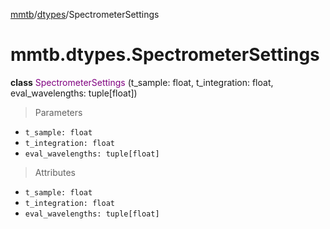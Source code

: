 [mmtb](../../README.md)/[dtypes](../dtypes.md)/SpectrometerSettings

# mmtb.dtypes.SpectrometerSettings

**class** <span style="color:purple;">SpectrometerSettings</span> (t_sample: float, t_integration: float, eval_wavelengths: tuple[float])

> Parameters

+ `t_sample: float`
+ `t_integration: float`
+ `eval_wavelengths: tuple[float]` 

> Attributes

+ `t_sample: float`
+ `t_integration: float`
+ `eval_wavelengths: tuple[float]`
